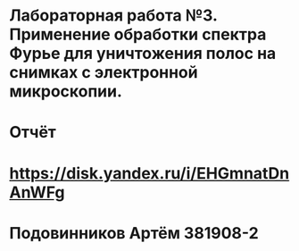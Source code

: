 # Лабораторная работа №3. Применение обработки спектра Фурье для уничтожения полос на снимках с электронной микроскопии.
# Отчёт 
# https://disk.yandex.ru/i/EHGmnatDnAnWFg
# Подовинников Артём 381908-2
